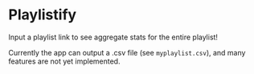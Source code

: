 # Playlistify
Input a playlist link to see aggregate stats for the entire playlist!

Currently the app can output a .csv file (see `myplaylist.csv`), and many features are not yet implemented.
